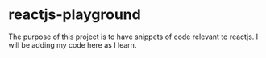 # reactjs-playground

The purpose of this project is to have snippets of code relevant to reactjs. I will be adding my code here as I learn.
